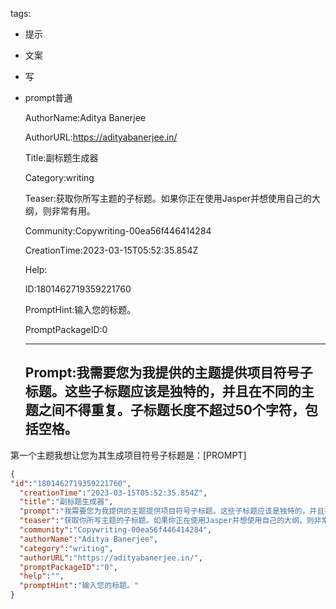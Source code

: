   tags: 
- 提示
- 文案
- 写
- prompt普通

  AuthorName:Aditya Banerjee

  AuthorURL:https://adityabanerjee.in/

  Title:副标题生成器

  Category:writing

  Teaser:获取你所写主题的子标题。如果你正在使用Jasper并想使用自己的大纲，则非常有用。

  Community:Copywriting-00ea56f446414284

  CreationTime:2023-03-15T05:52:35.854Z

  Help:

  ID:1801462719359221760

  PromptHint:输入您的标题。

  PromptPackageID:0

  ---

  ## Prompt:我需要您为我提供的主题提供项目符号子标题。这些子标题应该是独特的，并且在不同的主题之间不得重复。子标题长度不超过50个字符，包括空格。

第一个主题我想让您为其生成项目符号子标题是：[PROMPT]

  ```json
  {
  "id":"1801462719359221760",
    "creationTime":"2023-03-15T05:52:35.854Z",
    "title":"副标题生成器",
    "prompt":"我需要您为我提供的主题提供项目符号子标题。这些子标题应该是独特的，并且在不同的主题之间不得重复。子标题长度不超过50个字符，包括空格。\n\n第一个主题我想让您为其生成项目符号子标题是：[PROMPT]",
    "teaser":"获取你所写主题的子标题。如果你正在使用Jasper并想使用自己的大纲，则非常有用。",
    "community":"Copywriting-00ea56f446414284",
    "authorName":"Aditya Banerjee",
    "category":"writing",
    "authorURL":"https://adityabanerjee.in/",
    "promptPackageID":"0",
    "help":"",
    "promptHint":"输入您的标题。"
  }
  ```
